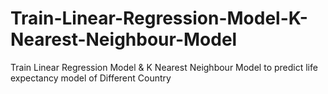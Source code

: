 # Train-Linear-Regression-Model-K-Nearest-Neighbour-Model
Train Linear Regression Model &amp; K Nearest Neighbour Model to predict life expectancy model of Different Country
